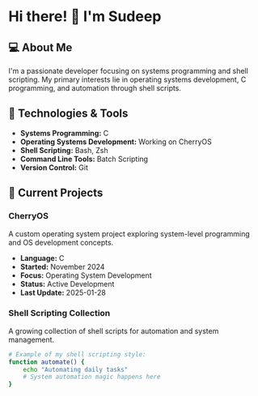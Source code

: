 # Hi there! 👋 I'm Sudeep

## 💻 About Me
I'm a passionate developer focusing on systems programming and shell scripting. My primary interests lie in operating systems development, C programming, and automation through shell scripts.

## 🔧 Technologies & Tools
- **Systems Programming:** C
- **Operating Systems Development:** Working on CherryOS
- **Shell Scripting:** Bash, Zsh
- **Command Line Tools:** Batch Scripting
- **Version Control:** Git

## 🚀 Current Projects

### CherryOS
A custom operating system project exploring system-level programming and OS development concepts.
- **Language:** C
- **Started:** November 2024
- **Focus:** Operating System Development
- **Status:** Active Development
- **Last Update:** 2025-01-28

### Shell Scripting Collection
A growing collection of shell scripts for automation and system management.
```bash
# Example of my shell scripting style:
function automate() {
    echo "Automating daily tasks"
    # System automation magic happens here
}

```
<!---
dev-sudeep/dev-sudeep is a ✨ special ✨ repository because its `README.md` (this file) appears on your GitHub profile.
You can click the Preview link to take a look at your changes.
--->

